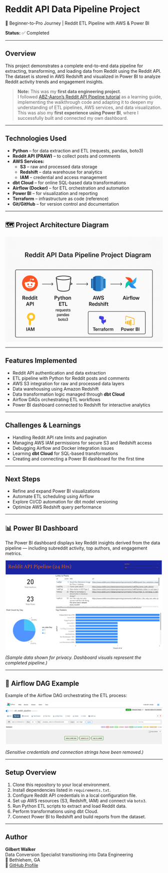 # Reddit API Data Pipeline Project  
🚀 Beginner-to-Pro Journey | Reddit ETL Pipeline with AWS & Power BI

**Status:** ✅ Completed

---

## Overview

This project demonstrates a complete end-to-end data pipeline for extracting, transforming, and loading data from Reddit using the Reddit API.  
The dataset is stored in AWS Redshift and visualized in Power BI to analyze Reddit activity trends and engagement insights.

> **Note:** This was my **first data engineering project**.  
> I followed [ABZ-Aaron’s Reddit API Pipeline tutorial](https://github.com/ABZ-Aaron/reddit-api-pipeline/tree/master/instructions) as a learning guide, implementing the walkthrough code and adapting it to deepen my understanding of ETL pipelines, AWS services, and data visualization.  
> This was also my **first experience using Power BI**, where I successfully built and connected my own dashboard.

---

## Technologies Used

- **Python** – for data extraction and ETL (requests, pandas, boto3)
- **Reddit API (PRAW)** – to collect posts and comments
- **AWS Services:**
  - **S3** – raw and processed data storage
  - **Redshift** – data warehouse for analytics
  - **IAM** – credential and access management
- **dbt Cloud** – for online SQL-based data transformations
- **Airflow (Docker)** – for ETL orchestration and automation
- **Power BI** – for visualization and reporting
- **Terraform** – infrastructure as code (reference)
- **Git/GitHub** – for version control and documentation

---

## 🗺️ Project Architecture Diagram

![Reddit API Data Pipeline Project Diagram](images/WorkflowDiagram.png)

---

## Features Implemented

- Reddit API authentication and data extraction  
- ETL pipeline with Python for Reddit posts and comments  
- AWS S3 integration for raw and processed data layers  
- Data warehousing using Amazon Redshift  
- Data transformation logic managed through **dbt Cloud**  
- Airflow DAGs orchestrating ETL workflows  
- Power BI dashboard connected to Redshift for interactive analytics  

---

## Challenges & Learnings

- Handling Reddit API rate limits and pagination  
- Managing AWS IAM permissions for secure S3 and Redshift access  
- Debugging Airflow and Docker integration issues  
- Learning **dbt Cloud** for SQL-based transformations  
- Creating and connecting a Power BI dashboard for the first time  

---

## Next Steps

- Refine and expand Power BI visualizations  
- Automate ETL scheduling using Airflow  
- Explore CI/CD automation for dbt model versioning  
- Optimize AWS Redshift query performance  

---

## 📊 Power BI Dashboard

The Power BI dashboard displays key Reddit insights derived from the data pipeline — including subreddit activity, top authors, and engagement metrics.

![Power BI Screenshot](images/powerbi_dashboard.png)

*(Sample data shown for privacy. Dashboard visuals represent the completed pipeline.)*

---

## 🧩 Airflow DAG Example

Example of the Airflow DAG orchestrating the ETL process:

![Airflow DAG](images/GraphAirflow.png)

*(Sensitive credentials and connection strings have been removed.)*

---

## Setup Overview

1. Clone this repository to your local environment.  
2. Install dependencies listed in `requirements.txt`.  
3. Configure Reddit API credentials in a local configuration file.  
4. Set up AWS resources (S3, Redshift, IAM) and connect via `boto3`.  
5. Run Python ETL scripts to extract and load Reddit data.  
6. Perform transformations using dbt Cloud.  
7. Connect Power BI to Redshift and build reports from the dataset.  

---

## Author

**Gilbert Walker**  
Data Conversion Specialist transitioning into Data Engineering  
📍 Bethlehem, GA  
🔗 [GitHub Profile](https://github.com/GilbertWalker-DE)
